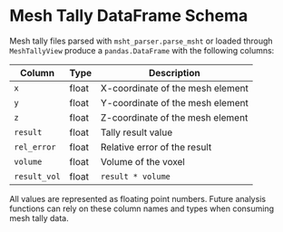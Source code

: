 # Mesh Tally DataFrame Schema

Mesh tally files parsed with `msht_parser.parse_msht` or loaded through
`MeshTallyView` produce a `pandas.DataFrame` with the following columns:

| Column      | Type  | Description                       |
|-------------|-------|-----------------------------------|
| `x`         | float | X-coordinate of the mesh element |
| `y`         | float | Y-coordinate of the mesh element |
| `z`         | float | Z-coordinate of the mesh element |
| `result`    | float | Tally result value               |
| `rel_error` | float | Relative error of the result     |
| `volume`    | float | Volume of the voxel              |
| `result_vol`| float | `result * volume`                |

All values are represented as floating point numbers. Future analysis
functions can rely on these column names and types when consuming mesh
tally data.

